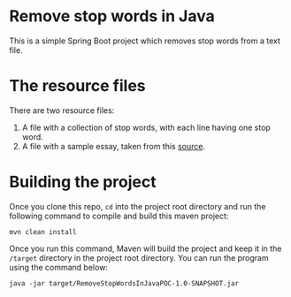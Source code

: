 # Remove stop words in Java

This is a simple Spring Boot project which removes stop words from a text file.

# The resource files

There are two resource files:
1. A file with a collection of stop words, with each line having one stop word.
2. A file with a sample essay, taken from this [source](https://www.apstudynotes.org/english/sample-essays/definition-success/).

# Building the project

Once you clone this repo, ```cd``` into the project root directory and run the following command to compile and 
build this maven project:

```shell script
mvn clean install
````

Once you run this command, Maven will build the project and keep it in the ```/target``` directory in the project 
root directory. You can run the program using the command below:

```shell script
java -jar target/RemoveStopWordsInJavaPOC-1.0-SNAPSHOT.jar
```